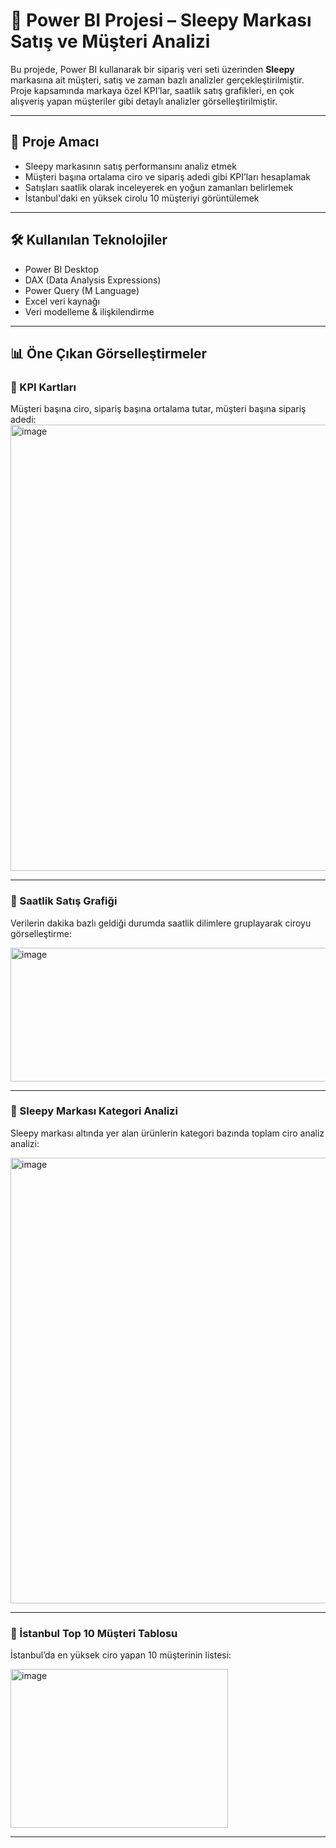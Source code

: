# 🧠 Power BI Projesi – Sleepy Markası Satış ve Müşteri Analizi

Bu projede, Power BI kullanarak bir sipariş veri seti üzerinden **Sleepy** markasına ait müşteri, satış ve zaman bazlı analizler gerçekleştirilmiştir.  
Proje kapsamında markaya özel KPI’lar, saatlik satış grafikleri, en çok alışveriş yapan müşteriler gibi detaylı analizler görselleştirilmiştir.

---

## 🎯 Proje Amacı

- Sleepy markasının satış performansını analiz etmek  
- Müşteri başına ortalama ciro ve sipariş adedi gibi KPI’ları hesaplamak  
- Satışları saatlik olarak inceleyerek en yoğun zamanları belirlemek  
- İstanbul'daki en yüksek cirolu 10 müşteriyi görüntülemek

---

## 🛠️ Kullanılan Teknolojiler

- Power BI Desktop  
- DAX (Data Analysis Expressions)  
- Power Query (M Language)  
- Excel veri kaynağı  
- Veri modelleme & ilişkilendirme

---

## 📊 Öne Çıkan Görselleştirmeler

### 🔹 KPI Kartları
Müşteri başına ciro, sipariş başına ortalama tutar, müşteri başına sipariş adedi:
<img width="1254" height="714" alt="image" src="https://github.com/user-attachments/assets/a72bfad7-c611-4cb0-be55-9dc81a76453e" />



---

### 🔹 Saatlik Satış Grafiği
Verilerin dakika bazlı geldiği durumda saatlik dilimlere gruplayarak ciroyu görselleştirme:

<img width="538" height="214" alt="image" src="https://github.com/user-attachments/assets/c0d00c0e-9b0d-4892-98f0-e01e974f20ad" />


---

### 🔹 Sleepy Markası Kategori Analizi
Sleepy markası altında yer alan ürünlerin kategori bazında toplam ciro analiz analizi:

<img width="1250" height="713" alt="image" src="https://github.com/user-attachments/assets/1eba6499-3462-4daf-a143-530932410deb" />


---

### 🔹 İstanbul Top 10 Müşteri Tablosu
İstanbul’da en yüksek ciro yapan 10 müşterinin listesi:

<img width="348" height="254" alt="image" src="https://github.com/user-attachments/assets/1935d54b-0c5b-473f-a4e3-243c951a2ff4" />


---


